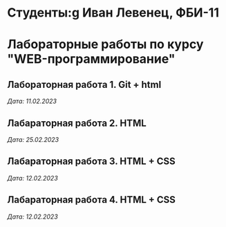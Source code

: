 # Студенты:g Иван Левенец, ФБИ-11

# Лабораторные работы по курсу "WEB-программирование"

## Лабораторная работа 1. Git + html

*Дата: 11.02.2023*

## Лабараторная работа 2. HTML 
*Дата: 25.02.2023*

## Лабараторная работа 3. HTML + CSS
*Дата: 12.02.2023* 

## Лабараторная работа 4. HTML + CSS
*Дата: 12.02.2023*